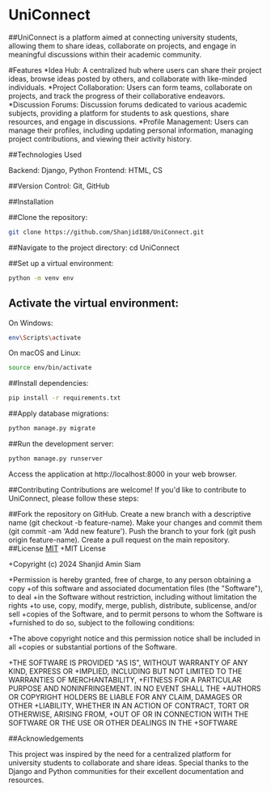 # UniConnect

##UniConnect is a platform aimed at connecting university students, allowing them to share ideas, collaborate on projects, and engage in meaningful discussions within their academic community.

#Features
*Idea Hub: A centralized hub where users can share their project ideas, browse ideas posted by others, and collaborate with like-minded individuals.
*Project Collaboration: Users can form teams, collaborate on projects, and track the progress of their collaborative endeavors.
*Discussion Forums: Discussion forums dedicated to various academic subjects, providing a platform for students to ask questions, share resources, and engage in discussions.
*Profile Management: Users can manage their profiles, including updating personal information, managing project contributions, and viewing their activity history.

##Technologies Used

Backend: Django, Python
Frontend: HTML, CS

##Version Control: Git, GitHub

##Installation

##Clone the repository:
```bash
git clone https://github.com/Shanjid188/UniConnect.git
````
##Navigate to the project directory:
cd UniConnect

##Set up a virtual environment:
```bash
python -m venv env
````
## Activate the virtual environment:
On Windows:
```bash
env\Scripts\activate
````

On macOS and Linux:
```bash
source env/bin/activate
```

##Install dependencies:
```bash
pip install -r requirements.txt
````


##Apply database migrations:
```bash
python manage.py migrate
```

##Run the development server:
```bash
python manage.py runserver
```

Access the application at http://localhost:8000 in your web browser.


##Contributing
Contributions are welcome! If you'd like to contribute to UniConnect, please follow these steps:

##Fork the repository on GitHub.
Create a new branch with a descriptive name (git checkout -b feature-name).
Make your changes and commit them (git commit -am 'Add new feature').
Push the branch to your fork (git push origin feature-name).
Create a pull request on the main repository.
##License
[MIT](https://choosealicense.com/licenses/mit/) 
+MIT License

+Copyright (c) 2024 Shanjid Amin Siam

+Permission is hereby granted, free of charge, to any person obtaining a copy
+of this software and associated documentation files (the "Software"), to deal
+in the Software without restriction, including without limitation the rights
+to use, copy, modify, merge, publish, distribute, sublicense, and/or sell
+copies of the Software, and to permit persons to whom the Software is
+furnished to do so, subject to the following conditions:

+The above copyright notice and this permission notice shall be included in all
+copies or substantial portions of the Software.

+THE SOFTWARE IS PROVIDED "AS IS", WITHOUT WARRANTY OF ANY KIND, EXPRESS OR
+IMPLIED, INCLUDING BUT NOT LIMITED TO THE WARRANTIES OF MERCHANTABILITY,
+FITNESS FOR A PARTICULAR PURPOSE AND NONINFRINGEMENT. IN NO EVENT SHALL THE
+AUTHORS OR COPYRIGHT HOLDERS BE LIABLE FOR ANY CLAIM, DAMAGES OR OTHER
+LIABILITY, WHETHER IN AN ACTION OF CONTRACT, TORT OR OTHERWISE, ARISING FROM,
+OUT OF OR IN CONNECTION WITH THE SOFTWARE OR THE USE OR OTHER DEALINGS IN THE
+SOFTWARE

##Acknowledgements

This project was inspired by the need for a centralized platform for university students to collaborate and share ideas.
Special thanks to the Django and Python communities for their excellent documentation and resources.







